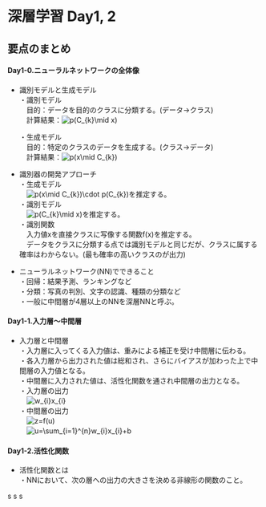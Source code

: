 # 深層学習 Day1, 2
## 要点のまとめ

#### Day1-0.ニューラルネットワークの全体像

* 識別モデルと生成モデル  
  ・識別モデル  
  　目的：データを目的のクラスに分類する。(データ→クラス)  
  　計算結果：<img src="https://latex.codecogs.com/gif.latex?p(C_{k}\mid&space;x)" title="p(C_{k}\mid x)" />  

  ・生成モデル  
  　目的：特定のクラスのデータを生成する。(クラス→データ)  
  　計算結果：<img src="https://latex.codecogs.com/gif.latex?p(x\mid&space;C_{k})" title="p(x\mid C_{k})" />  

* 識別器の開発アプローチ  
  ・生成モデル  
  　<img src="https://latex.codecogs.com/gif.latex?p(x\mid&space;C_{k})\cdot&space;p(C_{k})" title="p(x\mid C_{k})\cdot p(C_{k})" />を推定する。  
  ・識別モデル  
  　<img src="https://latex.codecogs.com/gif.latex?p(C_{k}\mid&space;x)" title="p(C_{k}\mid x)" />を推定する。  
  ・識別関数  
  　入力値xを直接クラスに写像する関数f(x)を推定する。  
  　データをクラスに分類する点では識別モデルと同じだが、クラスに属する確率はわからない。(最も確率の高いクラスのが出力)  
 
 * ニューラルネットワーク(NN)でできること  
  ・回帰：結果予測、ランキングなど  
  ・分類：写真の判別、文字の認識、種類の分類など  
  ・一般に中間層が4層以上のNNを深層NNと呼ぶ。  

#### Day1-1.入力層〜中間層

* 入力層と中間層  
  ・入力層に入ってくる入力値は、重みによる補正を受け中間層に伝わる。  
  ・各入力層から出力された値は総和され、さらにバイアスが加わった上で中間層の入力値となる。  
  ・中間層に入力された値は、活性化関数を通され中間層の出力となる。  
  ・入力層の出力  
  　<img src="https://latex.codecogs.com/gif.latex?w_{i}x_{i}" title="w_{i}x_{i}" />  
  ・中間層の出力  
  　<img src="https://latex.codecogs.com/gif.latex?z=f(u)" title="z=f(u)" />  
  　<img src="https://latex.codecogs.com/gif.latex?u=\sum_{i=1}^{n}w_{i}x_{i}&plus;b" title="u=\sum_{i=1}^{n}w_{i}x_{i}+b" />  

#### Day1-2.活性化関数

* 活性化関数とは  
  ・NNにおいて、次の層への出力の大きさを決める非線形の関数のこと。  
  

s
s
s
